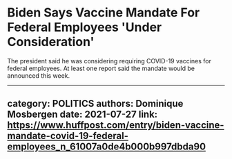 # Biden Says Vaccine Mandate For Federal Employees 'Under Consideration'

The president said he was considering requiring COVID-19 vaccines for federal employees. At least one report said the mandate would be announced this week.

---
category: POLITICS
authors: Dominique Mosbergen
date: 2021-07-27
link: https://www.huffpost.com/entry/biden-vaccine-mandate-covid-19-federal-employees_n_61007a0de4b000b997dbda90
---
